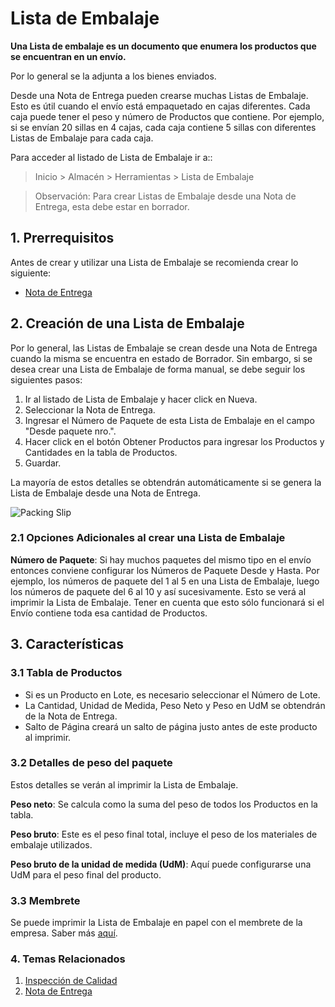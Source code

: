 <!-- add-breadcrumbs -->
# Lista de Embalaje

**Una Lista de embalaje es un documento que enumera los productos que se encuentran en un envío.**

Por lo general se la adjunta a los bienes enviados.

Desde una Nota de Entrega pueden crearse muchas Listas de Embalaje. Esto es útil cuando el envío está empaquetado en cajas diferentes. Cada caja puede tener el peso y número de Productos que contiene. Por ejemplo, si se envían 20 sillas en 4 cajas, cada caja contiene 5 sillas con diferentes Listas de Embalaje para cada caja. 

Para acceder al listado de Lista de Embalaje ir a::
> Inicio > Almacén > Herramientas > Lista de Embalaje

> Observación: Para crear Listas de Embalaje desde una Nota de Entrega, esta debe estar en borrador.  

## 1. Prerrequisitos
Antes de crear y utilizar una Lista de Embalaje se recomienda crear lo siguiente:

* [Nota de Entrega](/docs/user/manual/es/stock/delivery-note)

## 2. Creación de una Lista de Embalaje
Por lo general, las Listas de Embalaje se crean desde una Nota de Entrega cuando la misma se encuentra en estado de Borrador. Sin embargo, si se desea crear una Lista de Embalaje de forma manual, se debe seguir los siguientes pasos: 

1. Ir al listado de Lista de Embalaje y hacer click en Nueva.
1. Seleccionar la Nota de Entrega.
1. Ingresar el Número de Paquete de esta Lista de Embalaje en el campo "Desde paquete nro.".
1. Hacer click en el botón Obtener Productos para ingresar los Productos y Cantidades en la tabla de Productos.
1. Guardar.

La mayoría de estos detalles se obtendrán automáticamente si se genera la Lista de Embalaje desde una Nota de Entrega.

<img class="screenshot" alt="Packing Slip" src="{{docs_base_url}}/assets/img/stock/packing-slip.png">

### 2.1 Opciones Adicionales al crear una Lista de Embalaje
**Número de Paquete**: Si hay muchos paquetes del mismo tipo en el envío entonces conviene configurar los Números de Paquete Desde y Hasta. Por ejemplo, los números de paquete del 1 al 5 en una Lista de Embalaje, luego los números de paquete del 6 al 10 y así sucesivamente.  Esto se verá al imprimir la Lista de Embalaje. Tener en cuenta que esto sólo funcionará si el Envío contiene toda esa cantidad de Productos.

## 3. Características

### 3.1 Tabla de Productos

* Si es un Producto en Lote, es necesario seleccionar el Número de Lote.
* La Cantidad, Unidad de Medida, Peso Neto y Peso en UdM se obtendrán de la Nota de Entrega.
* Salto de Página creará un salto de página justo antes de este producto al imprimir.

### 3.2 Detalles de peso del paquete

Estos detalles se verán al imprimir la Lista de Embalaje.

**Peso neto**: Se calcula como la suma del peso de todos los Productos en la tabla.

**Peso bruto**: Este es el peso final total, incluye el peso de los materiales de embalaje utilizados. 

**Peso bruto de la unidad de medida (UdM)**: Aquí puede configurarse una UdM para el peso final del producto.

### 3.3 Membrete
Se puede imprimir la Lista de Embalaje en papel con el membrete de la empresa. Saber más [aquí](/docs/user/manual/es/setting-up/print/letter-head).


### 4. Temas Relacionados
1. [Inspección de Calidad](/docs/user/manual/es/stock/quality-inspection)
1. [Nota de Entrega](/docs/user/manual/es/stock/delivery-note)
